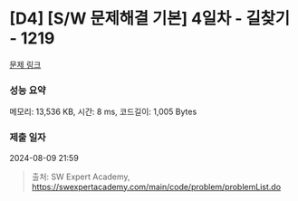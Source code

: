 # [D4] [S/W 문제해결 기본] 4일차 - 길찾기 - 1219 

[문제 링크](https://swexpertacademy.com/main/code/problem/problemDetail.do?contestProbId=AV14geLqABQCFAYD) 

### 성능 요약

메모리: 13,536 KB, 시간: 8 ms, 코드길이: 1,005 Bytes

### 제출 일자

2024-08-09 21:59



> 출처: SW Expert Academy, https://swexpertacademy.com/main/code/problem/problemList.do